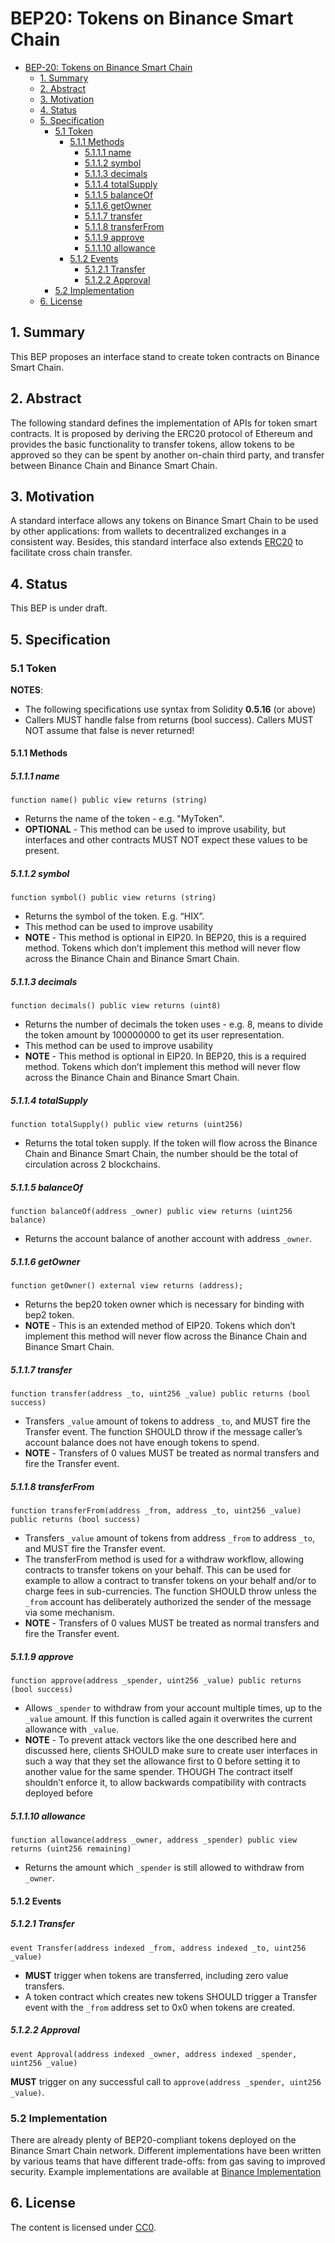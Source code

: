 # BEP20: Tokens on Binance Smart Chain

- [BEP-20: Tokens on Binance Smart Chain](#bep20-tokens-on-binance-smart-chain)
  - [1. Summary](#1--summary)
  - [2. Abstract](#2--abstract)
  - [3. Motivation](#3--motivation)
  - [4. Status](#4--status)
  - [5. Specification](#5--specification)
    - [5.1 Token](#51-token)
      - [5.1.1 Methods](#511-methods)
        - [5.1.1.1 name](#5111-name)
        - [5.1.1.2 symbol](#5112-symbol)
        - [5.1.1.3 decimals](#5113-decimals)
        - [5.1.1.4 totalSupply](#5114-totalsupply)
        - [5.1.1.5 balanceOf](#5115-balanceof)
        - [5.1.1.6 getOwner](#5116-getowner)
        - [5.1.1.7 transfer](#5117-transfer)
        - [5.1.1.8 transferFrom](#5118-transferfrom)
        - [5.1.1.9 approve](#5119-approve)
        - [5.1.1.10 allowance](#51110-allowance)
      - [5.1.2 Events](#512-events)
        - [5.1.2.1 Transfer](#5121-transfer)
        - [5.1.2.2 Approval](#5122-approval)
    - [5.2 Implementation](#52-implementation)
  - [6. License](#6-license)

## 1.  Summary
This BEP proposes an interface stand to create token contracts on Binance Smart Chain.

## 2.  Abstract
The following standard defines the implementation of APIs for token smart contracts. It is proposed by deriving the ERC20 protocol of Ethereum and provides the basic functionality to transfer tokens, allow tokens to be approved so they can be spent by another on-chain third party, and transfer between Binance Chain and Binance Smart Chain.

## 3.  Motivation
A standard interface allows any tokens on Binance Smart Chain to be used by other applications: from wallets to decentralized exchanges in a consistent way. Besides, this standard interface also extends [ERC20](https://eips.ethereum.org/EIPS/eip-20) to facilitate cross chain transfer.

## 4.  Status
This BEP is under draft.

## 5.  Specification

### 5.1 Token

**NOTES**:
- The following specifications use syntax from Solidity **0.5.16** (or above)
- Callers MUST handle false from returns (bool success). Callers MUST NOT assume that false is never returned!

####  5.1.1 Methods

##### 5.1.1.1 name
```
function name() public view returns (string)
```
- Returns the name of the token - e.g. "MyToken".
- **OPTIONAL** - This method can be used to improve usability, but interfaces and other contracts MUST NOT expect these values to be present.

##### 5.1.1.2 symbol
```
function symbol() public view returns (string)
```
- Returns the symbol of the token. E.g. “HIX”.
- This method can be used to improve usability
- **NOTE** - This method is optional in EIP20. In BEP20, this is a required method. Tokens which don’t implement this method will never flow across the Binance Chain and Binance Smart Chain.

##### 5.1.1.3 decimals
```
function decimals() public view returns (uint8)
```
- Returns the number of decimals the token uses - e.g. 8, means to divide the token amount by 100000000 to get its user representation.
- This method can be used to improve usability
- **NOTE** - This method is optional in EIP20. In BEP20, this is a required method. Tokens which don’t implement this method will never flow across the Binance Chain and Binance Smart Chain.

##### 5.1.1.4 totalSupply
```
function totalSupply() public view returns (uint256)
```
- Returns the total token supply. If the token will flow across the Binance Chain and Binance Smart Chain, the number should be the total of circulation across 2 blockchains.

##### 5.1.1.5 balanceOf
```
function balanceOf(address _owner) public view returns (uint256 balance)
```
- Returns the account balance of another account with address `_owner`.

##### 5.1.1.6 getOwner
```
function getOwner() external view returns (address);
```
- Returns the bep20 token owner which is necessary for binding with bep2 token.
- **NOTE** - This is an extended method of EIP20. Tokens which don’t implement this method will never flow across the Binance Chain and Binance Smart Chain.

##### 5.1.1.7 transfer
```
function transfer(address _to, uint256 _value) public returns (bool success)
```
- Transfers `_value` amount of tokens to address `_to`, and MUST fire the Transfer event. The function SHOULD throw if the message caller’s account balance does not have enough tokens to spend.
- **NOTE** - Transfers of 0 values MUST be treated as normal transfers and fire the Transfer event.

##### 5.1.1.8 transferFrom
```
function transferFrom(address _from, address _to, uint256 _value) public returns (bool success)
```
- Transfers `_value` amount of tokens from address `_from` to address `_to`, and MUST fire the Transfer event.
- The transferFrom method is used for a withdraw workflow, allowing contracts to transfer tokens on your behalf. This can be used for example to allow a contract to transfer tokens on your behalf and/or to charge fees in sub-currencies. The function SHOULD throw unless the `_from` account has deliberately authorized the sender of the message via some mechanism.
- **NOTE** - Transfers of 0 values MUST be treated as normal transfers and fire the Transfer event.

##### 5.1.1.9 approve
```
function approve(address _spender, uint256 _value) public returns (bool success)
```
- Allows `_spender` to withdraw from your account multiple times, up to the `_value` amount. If this function is called again it overwrites the current allowance with `_value`.
- **NOTE** - To prevent attack vectors like the one described here and discussed here, clients SHOULD make sure to create user interfaces in such a way that they set the allowance first to 0 before setting it to another value for the same spender. THOUGH The contract itself shouldn’t enforce it, to allow backwards compatibility with contracts deployed before

##### 5.1.1.10 allowance
```
function allowance(address _owner, address _spender) public view returns (uint256 remaining)
```
- Returns the amount which `_spender` is still allowed to withdraw from `_owner`.

#### 5.1.2 Events

##### 5.1.2.1 Transfer
```
event Transfer(address indexed _from, address indexed _to, uint256 _value)
```
- **MUST** trigger when tokens are transferred, including zero value transfers.
- A token contract which creates new tokens SHOULD trigger a Transfer event with the `_from` address set to 0x0 when tokens are created.

##### 5.1.2.2 Approval
```
event Approval(address indexed _owner, address indexed _spender, uint256 _value)
```
**MUST** trigger on any successful call to `approve(address _spender, uint256 _value)`.

### 5.2 Implementation

There are already plenty of BEP20-compliant tokens deployed on the Binance Smart Chain network. Different implementations have been written by various teams that have different trade-offs: from gas saving to improved security.
Example implementations are available at [Binance Implementation](https://github.com/binance-chain/bsc-genesis-contract/blob/master/contracts/bep20_template/BEP20Token.template)

## 6. License
   
The content is licensed under [CC0](https://creativecommons.org/publicdomain/zero/1.0/).


